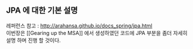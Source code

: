 JPA 에 대한 기본 설명
------
레퍼런스 참고 : http://arahansa.github.io/docs_spring/jpa.html  
이번장은 [[Gearing up the MSA]] 에서 생성하였던 코드에 JPA 부분을 좀더 자세히 설명 하며 진행 할 것이다.
